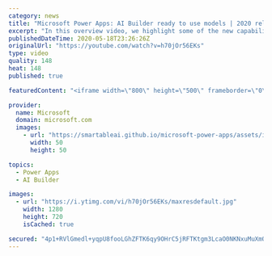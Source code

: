 ```yaml
---
category: news
title: "Microsoft Power Apps: AI Builder ready to use models | 2020 release wave 1 overview"
excerpt: "In this overview video, we highlight some of the new capabilities included in the latest update to Microsoft Power Apps, AI Builder ready to use models.     Here are the capabilities covered:   • Entity extraction helps you by identifying and extracting people, dates, places, locations, etc. from text"
publishedDateTime: 2020-05-18T23:26:26Z
originalUrl: "https://youtube.com/watch?v=h70jOr56EKs"
type: video
quality: 148
heat: 148
published: true

featuredContent: "<iframe width=\"800\" height=\"500\" frameborder=\"0\" src=\"https://www.youtube.com/embed/h70jOr56EKs\" allow=\"accelerometer; autoplay; encrypted-media; gyroscope; picture-in-picture\" allowfullscreen></iframe>"

provider:
  name: Microsoft
  domain: microsoft.com
  images:
    - url: "https://smartableai.github.io/microsoft-power-apps/assets/images/organizations/microsoft.com-50x50.jpg"
      width: 50
      height: 50

topics:
  - Power Apps
  - AI Builder

images:
  - url: "https://i.ytimg.com/vi/h70jOr56EKs/maxresdefault.jpg"
    width: 1280
    height: 720
    isCached: true

secured: "4p1+RVlGmedl+yqpU8fooLGhZFTK6qy9OHrC5jRFTKtgm3LcaO0NKNxuMuXmQNm/2G3MzvcklwXlvvcEj9xlzVW+ZQOpbwBysMf/aLreASbPnkTrxYTbMbcbz/B9KrLmZhpxM/bLpA5Q79yQokVazZmwNsnLaigKr/Ht54gU1dRG9fo+bQNxQy6AWWKgWQHLCjGeP/ntM0o5BhIUrFuS6CaaXll6TKUw5ef0gAcmcXdy5ak2xXCBjKvbVEWPucyqHwGW4EZiVJ9VDzO1KDLfbeBVInIrBW0mLgjH15oE+/M5YcZXG0ga+JIkszvJc01U8eiA3g2/0FvyYmbN44sgrRVrb8N44PYchq1TWGwGIi5ov/XJevvFif3Nk3B2kdVGifNcYgrOimxObc1YoSWTBLPaHGvk4rYQ+hItRdsYIYiQQ8h/m+a+PVefOXzLwpa1;z5oWi5SZIfOMpVW0+bOPzA=="
---
```


